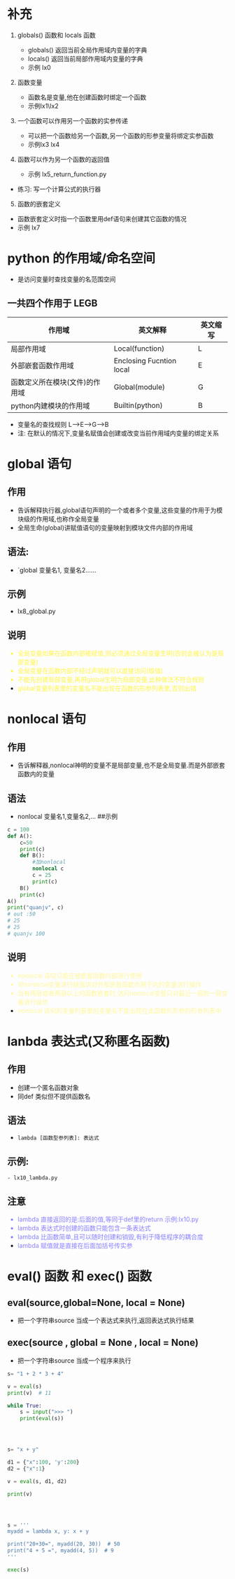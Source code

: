 # 补充
1. globals() 函数和 locals  函数
    - globals() 返回当前全局作用域内变量的字典
    - locals()  返回当前局部作用域内变量的字典
    - 示例 lx0

2.  函数变量
    - 函数名是变量,他在创建函数时绑定一个函数
    - 示例lx1\lx2

3. 一个函数可以作用另一个函数的实参传递
    - 可以把一个函数给另一个函数,另一个函数的形参变量将绑定实参函数
    - 示例lx3 lx4
4. 函数可以作为另一个函数的返回值
    - 示例 lx5_return_function.py
- 练习: 写一个计算公式的执行器
5. 函数的嵌套定义
- 函数嵌套定义时指一个函数里用def语句来创建其它函数的情况
- 示例 lx7

# python 的作用域/命名空间
- 是访问变量时查找变量的名范围空间
## 一共四个作用于 LEGB
作用域| 英文解释 | 英文缩写
---|---|---
局部作用域|Local(function)|L
外部嵌套函数作用域|Enclosing Fucntion local| E
函数定义所在模块(文件)的作用域|Global(module)|G
python内建模块的作用域|Builtin(python)|B
- 变量名的查找规则 L-->E-->G-->B
- 注: 在默认的情况下,变量名赋值会创建或改变当前作用域内变量的绑定关系

# global 语句
## 作用
- 告诉解释执行器,global语句声明的一个或者多个变量,这些变量的作用于为模块级的作用域,也称作全局变量
- 全局生命(global)讲赋值语句的变量映射到模块文件内部的作用域
## 语法:
- `global 变量名1, 变量名2......
## 示例
- lx8_global.py
## 说明<font color=FFF444>
- 全局变量如果在函数内部被赋值,则必须通过全局变量生明(否则会被认为是局部变量)
- 全局变量在函数内部不经过声明就可以直接访问(取值)
- 不能先创建局部变量,再用global生明为局部变量,此种做法不符合规则
- global变量列表里的变量名不能出现在函数的形参列表里,否则出错</font>

# nonlocal 语句
## 作用
- 告诉解释器,nonlocal神明的变量不是局部变量,也不是全局变量.而是外部嵌套函数内的变量
## 语法
- nonlocal 变量名1,变量名2,...
##示例
```py
c = 100
def A():
    c=50
    print(c)
    def B():
        #加nonlocal
        nonlocal c
        c = 25
        print(c)
    B()
    print(c)
A()
print("quanjv", c)
# out :50
# 25
# 25
# quanjv 100
```
## 说明<font color=FFF699>
- nonlocal 语句只能在被嵌套函数内部进行使用
- 对nonlocal变量进行赋值讲对外部嵌套函数作用于内的变量进行操作
- 当有两层或者两层以上的函数嵌套时,访问nonlocal变量只对最近一层的一层变量进行操作
- nonlocal 语句的变量列表里的变量名不能出现在此函数的形参的形参列表中</font>

# lanbda 表达式(又称匿名函数)
## 作用
- 创建一个匿名函数对象
- 同def 类似但不提供函数名
## 语法
- `lambda [函数型参列表]: 表达式`
## 示例:
    - lx10_lambda.py
## 注意<font color = 877FFF>
- lambda 直接返回的是:后面的值,等同于def里的return 示例:lx10.py
- lambda 表达式时创建的函数只能包含一条表达式
- lambda 比函数简单,且可以随时创建和销毁,有利于降低程序的耦合度
- lambda 赋值就是直接在后面加括号传实参</font>



# eval() 函数 和 exec() 函数
## eval(source,global=None, local = None) 
- 把一个字符串source 当成一个表达式来执行,返回表达式执行结果
## exec(source , global = None , local = None)
- 把一个字符串source 当成一个程序来执行

```py
s= "1 + 2 * 3 + 4"

v = eval(s)
print(v)  # 11

while True:
    s = input(">>> ")
    print(eval(s))




s= "x + y"

d1 = {"x":100, 'y':200}
d2 = {"x":1}

v = eval(s, d1, d2)

print(v)




s = '''
myadd = lambda x, y: x + y

print("20+30=", myadd(20, 30))  # 50
print("4 + 5 =", myadd(4, 5))  # 9
'''

exec(s)
```